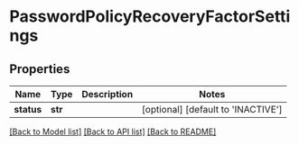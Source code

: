 # PasswordPolicyRecoveryFactorSettings

## Properties
Name | Type | Description | Notes
------------ | ------------- | ------------- | -------------
**status** | **str** |  | [optional] [default to 'INACTIVE']

[[Back to Model list]](../README.md#documentation-for-models) [[Back to API list]](../README.md#documentation-for-api-endpoints) [[Back to README]](../README.md)

